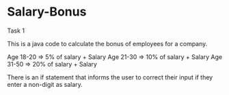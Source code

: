 # Salary-Bonus
Task 1

This is a java code to calculate the bonus of 
employees for a company. 

Age 18-20 => 5% of salary + Salary
Age 21-30 => 10% of salary + Salary
Age 31-50 => 20% of salary + Salary

There is an if statement that informs the user 
to correct their input if they enter a non-digit
as salary. 

